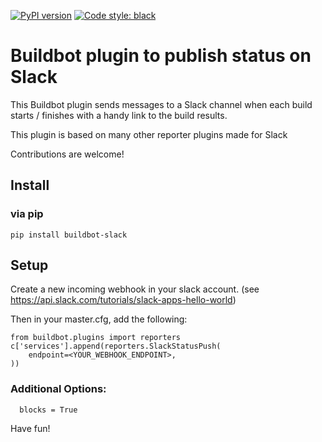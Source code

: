 [![PyPI version](https://badge.fury.io/py/buildbot-slack.svg)](https://badge.fury.io/py/buildbot-slack)
[![Code style: black](https://img.shields.io/badge/code%20style-black-000000.svg)](https://github.com/psf/black)

Buildbot plugin to publish status on Slack
==========================================

This Buildbot plugin sends messages to a Slack channel when each build starts / finishes with a handy link to the build results.

This plugin is based on many other reporter plugins made for Slack

Contributions are welcome!

## Install

### via pip

```
pip install buildbot-slack
```

## Setup

Create a new incoming webhook in your slack account. (see https://api.slack.com/tutorials/slack-apps-hello-world)

Then in your master.cfg, add the following:

```
from buildbot.plugins import reporters
c['services'].append(reporters.SlackStatusPush(
    endpoint=<YOUR_WEBHOOK_ENDPOINT>,
))
```

### Additional Options:
```
  blocks = True
```

Have fun!

